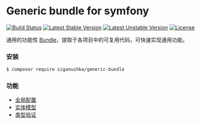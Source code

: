 # Generic bundle for symfony

[![Build Status](https://travis-ci.org/siganushka/generic-bundle.svg?branch=master)](https://travis-ci.org/siganushka/generic-bundle)
[![Latest Stable Version](https://poser.pugx.org/siganushka/generic-bundle/v/stable)](https://packagist.org/packages/siganushka/generic-bundle)
[![Latest Unstable Version](https://poser.pugx.org/siganushka/generic-bundle/v/unstable)](https://packagist.org/packages/siganushka/generic-bundle)
[![License](https://poser.pugx.org/siganushka/generic-bundle/license)](https://packagist.org/packages/siganushka/generic-bundle)

通用的功能性 [Bundle](https://symfony.com/doc/current/bundles.html)，提取于各项目中的可复用代码，可快速实现通用功能。

### 安装

```bash
$ composer require siganushka/generic-bundle
```

### 功能

- [全局配置](docs/configuration.md)
- [实体模型](docs/doctrine.md)
- [类型验证](docs/constraint.md)
